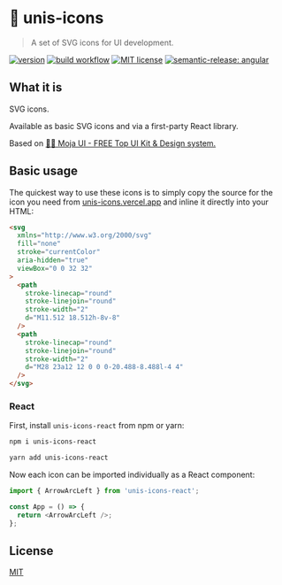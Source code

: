# 🦄 unis-icons

> A set of SVG icons for UI development.

[![version](https://img.shields.io/npm/v/unis-icons)](https://www.npmjs.com/package/unis-icons) [![build workflow](https://github.com/unicorn-84/unis-icons/actions/workflows/build.yml/badge.svg)](https://github.com/unicorn-84/unis-icons/actions/workflows/build.yml) [![MIT license](https://img.shields.io/github/license/unicorn-84/unis-icons)](https://github.com/unicorn-84/unis-icons/blob/master/LICENSE) [![semantic-release: angular](https://img.shields.io/badge/semantic--release-angular-e10079?logo=semantic-release)](https://github.com/semantic-release/semantic-release)

## What it is

SVG icons.

Available as basic SVG icons and via a first-party React library.

Based on [🧜‍♀️ Moja UI - FREE Top UI Kit & Design system.](https://www.figma.com/community/file/1108679668074690379)

## Basic usage

The quickest way to use these icons is to simply copy the source for the icon you need from [unis-icons.vercel.app](https://unis-icons.vercel.app) and inline it directly into your HTML:

```html
<svg
  xmlns="http://www.w3.org/2000/svg"
  fill="none"
  stroke="currentColor"
  aria-hidden="true"
  viewBox="0 0 32 32"
>
  <path
    stroke-linecap="round"
    stroke-linejoin="round"
    stroke-width="2"
    d="M11.512 18.512h-8v-8"
  />
  <path
    stroke-linecap="round"
    stroke-linejoin="round"
    stroke-width="2"
    d="M28 23a12 12 0 0 0-20.488-8.488l-4 4"
  />
</svg>
```

### React

First, install `unis-icons-react` from npm or yarn:

```bash
npm i unis-icons-react
```

```bash
yarn add unis-icons-react
```

Now each icon can be imported individually as a React component:

```js
import { ArrowArcLeft } from 'unis-icons-react';

const App = () => {
  return <ArrowArcLeft />;
};
```

## License

[MIT](https://github.com/unicorn-84/unis-icons/blob/master/LICENSE)
